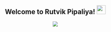 <h2 align="center">
  Welcome to Rutvik Pipaliya!
  <img src="https://media.giphy.com/media/hvRJCLFzcasrR4ia7z/giphy.gif" width="28">
</h2>
<p align="center">
  <a href="https://github.com/alsiam"><img src="https://readme-typing-svg.herokuapp.com/?lines=Hello %20World%20!;iOS%20App%20Developer;6%2B%20months%20of%20coding%20experience;Always%20learning%20new%20things&center=true&width=380&height=45"></a>
</p>
